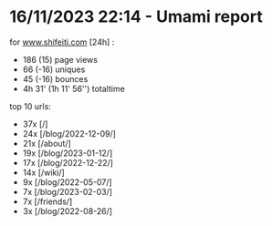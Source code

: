 # 16/11/2023 22:14 - Umami report
for www.shifeiti.com [24h] :

 - 186 (15) page views
 - 66 (-16) uniques
 - 45 (-16) bounces
 - 4h 31'  (1h 11' 56'') totaltime


top 10 urls:
 - 37x [/]
 - 24x [/blog/2022-12-09/]
 - 21x [/about/]
 - 19x [/blog/2023-01-12/]
 - 17x [/blog/2022-12-22/]
 - 14x [/wiki/]
 - 9x [/blog/2022-05-07/]
 - 7x [/blog/2023-02-03/]
 - 7x [/friends/]
 - 3x [/blog/2022-08-26/]


